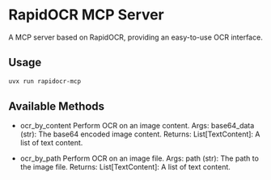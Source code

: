 # RapidOCR MCP Server

A MCP server based on RapidOCR, providing an easy-to-use OCR interface.

## Usage

```bash
uvx run rapidocr-mcp
```

## Available Methods

* ocr_by_content
Perform OCR on an image content. Args: base64_data (str): The base64 encoded image content. Returns: List[TextContent]: A list of text content.

* ocr_by_path
Perform OCR on an image file. Args: path (str): The path to the image file. Returns: List[TextContent]: A list of text content.